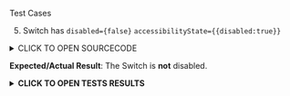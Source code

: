 Test Cases

5. Switch has `disabled={false}` `accessibilityState={{disabled:true}}`

<details><summary>CLICK TO OPEN SOURCECODE</summary>
<p>

```javascript
```

</p>
</details>

**Expected/Actual Result**:
The Switch is **not** disabled. 

**<details><summary>CLICK TO OPEN TESTS RESULTS</summary>**
<p>

<video src="" width="1000" />

</p>
</details>
